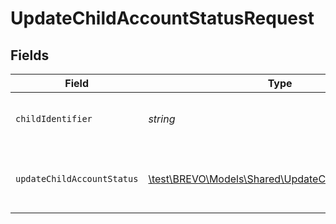 # UpdateChildAccountStatusRequest


## Fields

| Field                                                                                                 | Type                                                                                                  | Required                                                                                              | Description                                                                                           |
| ----------------------------------------------------------------------------------------------------- | ----------------------------------------------------------------------------------------------------- | ----------------------------------------------------------------------------------------------------- | ----------------------------------------------------------------------------------------------------- |
| `childIdentifier`                                                                                     | *string*                                                                                              | :heavy_check_mark:                                                                                    | Either auth key or id of reseller's child                                                             |
| `updateChildAccountStatus`                                                                            | [\test\BREVO\Models\Shared\UpdateChildAccountStatus](../../Models/Shared/UpdateChildAccountStatus.md) | :heavy_check_mark:                                                                                    | values to update in child account status                                                              |